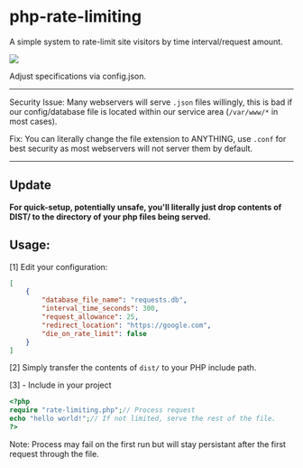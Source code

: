 # php-rate-limiting
A simple system to rate-limit site visitors by time interval/request amount.

![](https://pbs.twimg.com/profile_images/664136112353492992/Xr4FwuAE_400x400.png)

Adjust specifications via config.json.

-------
Security Issue:
Many webservers will serve `.json` files willingly, this is bad if our config/database file is located within our service area (`/var/www/*` in most cases).

Fix:
You can literally change the file extension to ANYTHING, use `.conf` for best security as most webservers will not server them by default.

-------

## Update
 __For quick-setup, potentially unsafe, you'll literally just drop contents of DIST/ to the directory of your php files being served.__



## Usage:

[1] Edit your configuration:
```json
[
    {
        "database_file_name": "requests.db",
        "interval_time_seconds": 300,
        "request_allowance": 25,
        "redirect_location": "https://google.com",
        "die_on_rate_limit": false 
    }
]
```
[2] Simply transfer the contents of `dist/` to your PHP include path.

[3] - Include in your project
```php
<?php
require "rate-limiting.php";// Process request
echo "hello world!";// If not limited, serve the rest of the file.
?>
```
Note: Process may fail on the first run but will stay persistant after the first request through the file.
